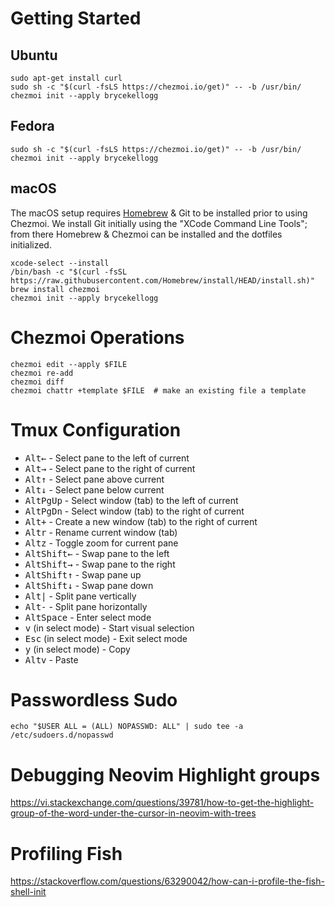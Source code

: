 # Getting Started

## Ubuntu
```
sudo apt-get install curl
sudo sh -c "$(curl -fsLS https://chezmoi.io/get)" -- -b /usr/bin/
chezmoi init --apply brycekellogg
```

## Fedora
```
sudo sh -c "$(curl -fsLS https://chezmoi.io/get)" -- -b /usr/bin/
chezmoi init --apply brycekellogg
```

## macOS
The macOS setup requires [Homebrew](https://docs.brew.sh/) & Git to be installed prior to using Chezmoi. We install Git initially using
the "XCode Command Line Tools"; from there Homebrew & Chezmoi can be installed and the dotfiles initialized.

```shell
xcode-select --install
/bin/bash -c "$(curl -fsSL https://raw.githubusercontent.com/Homebrew/install/HEAD/install.sh)"
brew install chezmoi
chezmoi init --apply brycekellogg
```

# Chezmoi Operations
```
chezmoi edit --apply $FILE
chezmoi re-add
chezmoi diff
chezmoi chattr +template $FILE  # make an existing file a template
```

# Tmux Configuration

- <kbd>Alt</kbd><kbd>←</kbd> - Select pane to the left of current
- <kbd>Alt</kbd><kbd>→</kbd> - Select pane to the right of current
- <kbd>Alt</kbd><kbd>↑</kbd> - Select pane above current
- <kbd>Alt</kbd><kbd>↓</kbd> - Select pane below current
- <kbd>Alt</kbd><kbd>PgUp</kbd> - Select window (tab) to the left of current
- <kbd>Alt</kbd><kbd>PgDn</kbd> - Select window (tab) to the right of current
- <kbd>Alt</kbd><kbd>+</kbd> - Create a new window (tab) to the right of current
- <kbd>Alt</kbd><kbd>r</kbd> - Rename current window (tab)
- <kbd>Alt</kbd><kbd>z</kbd> - Toggle zoom for current pane
- <kbd>Alt</kbd><kbd>Shift</kbd><kbd>←</kbd> - Swap pane to the left
- <kbd>Alt</kbd><kbd>Shift</kbd><kbd>→</kbd> - Swap pane to the right
- <kbd>Alt</kbd><kbd>Shift</kbd><kbd>↑</kbd> - Swap pane up
- <kbd>Alt</kbd><kbd>Shift</kbd><kbd>↓</kbd> - Swap pane down
- <kbd>Alt</kbd><kbd>|</kbd> - Split pane vertically
- <kbd>Alt</kbd><kbd>-</kbd> - Split pane horizontally
- <kbd>Alt</kbd><kbd>Space</kbd> - Enter select mode
- <kbd>v</kbd> (in select mode) - Start visual selection
- <kbd>Esc</kbd> (in select mode) - Exit select mode
- <kbd>y</kbd> (in select mode) - Copy
- <kbd>Alt</kbd><kbd>v</kbd> - Paste

# Passwordless Sudo
```shell
echo "$USER ALL = (ALL) NOPASSWD: ALL" | sudo tee -a /etc/sudoers.d/nopasswd
```

# Debugging Neovim Highlight groups
https://vi.stackexchange.com/questions/39781/how-to-get-the-highlight-group-of-the-word-under-the-cursor-in-neovim-with-trees


# Profiling Fish
https://stackoverflow.com/questions/63290042/how-can-i-profile-the-fish-shell-init

